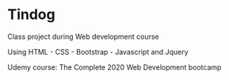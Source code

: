 # Tindog
Class project during Web development course

Using HTML - CSS - Bootstrap - Javascript and Jquery

Udemy course: The Complete 2020 Web Development bootcamp 
